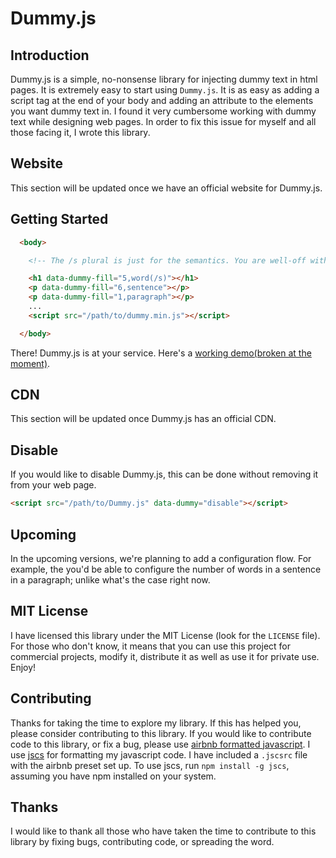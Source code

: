 # Dummy.js

## Introduction

Dummy.js is a simple, no-nonsense library for injecting dummy text in html pages. It is extremely easy to start using `Dummy.js`. It is as easy as adding a script tag at the end of your body and adding an attribute to the elements you want dummy text in. I found it very cumbersome working with dummy text while designing web pages. In order to fix this issue for myself and all those facing it, I wrote this library.

## Website

This section will be updated once we have an official website for Dummy.js.

## Getting Started

```html
  <body>

    <!-- The /s plural is just for the semantics. You are well-off with 5,sentence -->

    <h1 data-dummy-fill="5,word(/s)"></h1>
    <p data-dummy-fill="6,sentence"></p>
    <p data-dummy-fill="1,paragraph"></p>
    ...
    <script src="/path/to/dummy.min.js"></script>

  </body>
```

There! Dummy.js is at your service.
Here's a [working demo(broken at the moment)](https://github.com/shreyasminocha/Dummy.js#).

## CDN

This section will be updated once Dummy.js has an official CDN.

## Disable

If you would like to disable Dummy.js, this can be done without removing it from your web page.

```html
<script src="/path/to/Dummy.js" data-dummy="disable"></script>
```

## Upcoming
In the upcoming versions, we're planning to add a configuration flow. For example, the you'd be able
to configure the number of words in a sentence in a paragraph; unlike what's the case right now.

## MIT License

I have licensed this library under the MIT License (look for the `LICENSE` file). For those who don't know, it means that you can use this project for commercial projects, modify it, distribute it as well as use it for private use. Enjoy!

## Contributing

Thanks for taking the time to explore my library. If this has helped you, please consider contributing to this library. If you would like to contribute code to this library, or fix a bug, please use [airbnb formatted javascript](http://airbnb.io/javascript). I use [jscs](http://jscs.info) for formatting my javascript code. I have included a `.jscsrc` file with the airbnb preset set up. To use jscs, run `npm install -g jscs`, assuming you have npm installed on your system.

## Thanks

I would like to thank all those who have taken the time to contribute to this library by fixing bugs, contributing code, or spreading the word.
